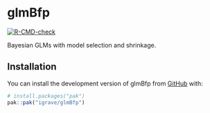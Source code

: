 
# glmBfp

<!-- badges: start -->
[![R-CMD-check](https://github.com/igrave/glmBfp/actions/workflows/R-CMD-check.yaml/badge.svg)](https://github.com/igrave/glmBfp-dev/actions/workflows/R-CMD-check.yaml)
<!-- badges: end -->

Bayesian GLMs with model selection and shrinkage.

## Installation

You can install the development version of glmBfp from [GitHub](https://github.com/) with:

``` r
# install.packages("pak")
pak::pak("igrave/glmBfp")
```


